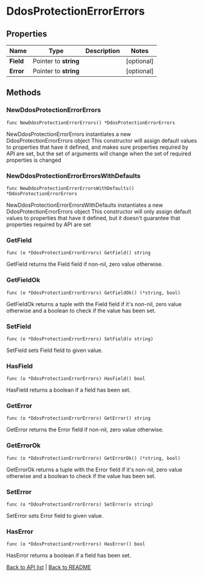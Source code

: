 # DdosProtectionErrorErrors

## Properties

Name | Type | Description | Notes
------------ | ------------- | ------------- | -------------
**Field** | Pointer to **string** |  | [optional] 
**Error** | Pointer to **string** |  | [optional] 

## Methods

### NewDdosProtectionErrorErrors

`func NewDdosProtectionErrorErrors() *DdosProtectionErrorErrors`

NewDdosProtectionErrorErrors instantiates a new DdosProtectionErrorErrors object
This constructor will assign default values to properties that have it defined,
and makes sure properties required by API are set, but the set of arguments
will change when the set of required properties is changed

### NewDdosProtectionErrorErrorsWithDefaults

`func NewDdosProtectionErrorErrorsWithDefaults() *DdosProtectionErrorErrors`

NewDdosProtectionErrorErrorsWithDefaults instantiates a new DdosProtectionErrorErrors object
This constructor will only assign default values to properties that have it defined,
but it doesn't guarantee that properties required by API are set

### GetField

`func (o *DdosProtectionErrorErrors) GetField() string`

GetField returns the Field field if non-nil, zero value otherwise.

### GetFieldOk

`func (o *DdosProtectionErrorErrors) GetFieldOk() (*string, bool)`

GetFieldOk returns a tuple with the Field field if it's non-nil, zero value otherwise
and a boolean to check if the value has been set.

### SetField

`func (o *DdosProtectionErrorErrors) SetField(v string)`

SetField sets Field field to given value.

### HasField

`func (o *DdosProtectionErrorErrors) HasField() bool`

HasField returns a boolean if a field has been set.

### GetError

`func (o *DdosProtectionErrorErrors) GetError() string`

GetError returns the Error field if non-nil, zero value otherwise.

### GetErrorOk

`func (o *DdosProtectionErrorErrors) GetErrorOk() (*string, bool)`

GetErrorOk returns a tuple with the Error field if it's non-nil, zero value otherwise
and a boolean to check if the value has been set.

### SetError

`func (o *DdosProtectionErrorErrors) SetError(v string)`

SetError sets Error field to given value.

### HasError

`func (o *DdosProtectionErrorErrors) HasError() bool`

HasError returns a boolean if a field has been set.


[Back to API list](../README.md#documentation-for-api-endpoints) | [Back to README](../README.md)


